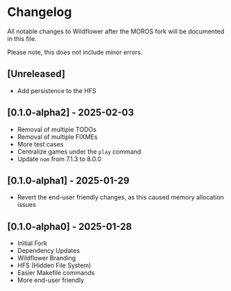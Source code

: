 # Changelog
All notable changes to Wildflower after the MOROS fork will be documented in this file.

Please note, this does not include minor errors.

## [Unreleased]
- Add persistence to the HFS

## [0.1.0-alpha2] - 2025-02-03
- Removal of multiple TODOs
- Removal of multiple FIXMEs
- More test cases
- Centralize games under the `play` command
- Update `nom` from 7.1.3 to 8.0.0

## [0.1.0-alpha1] - 2025-01-29
- Revert the end-user friendly changes, as this caused memory allocation issues

## [0.1.0-alpha0] - 2025-01-28
- Initial Fork
- Dependency Updates
- Wildflower Branding
- HFS (Hidden File System)
- Easier Makefile commands
- More end-user friendly
